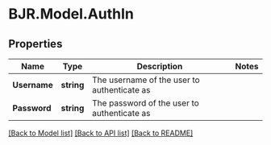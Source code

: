 
# BJR.Model.AuthIn

## Properties

Name | Type | Description | Notes
------------ | ------------- | ------------- | -------------
**Username** | **string** | The username of the user to authenticate as | 
**Password** | **string** | The password of the user to authenticate as | 

[[Back to Model list]](../README.md#documentation-for-models)
[[Back to API list]](../README.md#documentation-for-api-endpoints)
[[Back to README]](../README.md)

